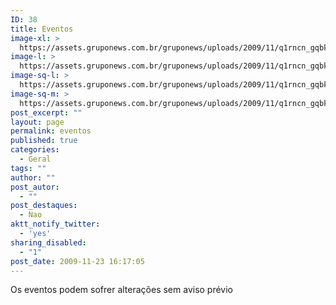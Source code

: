 ```yaml
---
ID: 38
title: Eventos
image-xl: >
  https://assets.gruponews.com.br/gruponews/uploads/2009/11/q1rncn_gqbk-cody-aulidge-1920x1080.jpg
image-l: >
  https://assets.gruponews.com.br/gruponews/uploads/2009/11/q1rncn_gqbk-cody-aulidge-1280x720.jpg
image-sq-l: >
  https://assets.gruponews.com.br/gruponews/uploads/2009/11/q1rncn_gqbk-cody-aulidge-1280x1280.jpg
image-sq-m: >
  https://assets.gruponews.com.br/gruponews/uploads/2009/11/q1rncn_gqbk-cody-aulidge-720x720.jpg
post_excerpt: ""
layout: page
permalink: eventos
published: true
categories:
  - Geral
tags: ""
author: ""
post_autor:
  - ""
post_destaques:
  - Nao
aktt_notify_twitter:
  - 'yes'
sharing_disabled:
  - "1"
post_date: 2009-11-23 16:17:05
---
```

Os eventos podem sofrer alterações sem aviso prévio